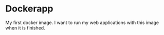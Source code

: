 # Dockerapp

My first docker image. I want to run my web applications with this image when it is finished.
